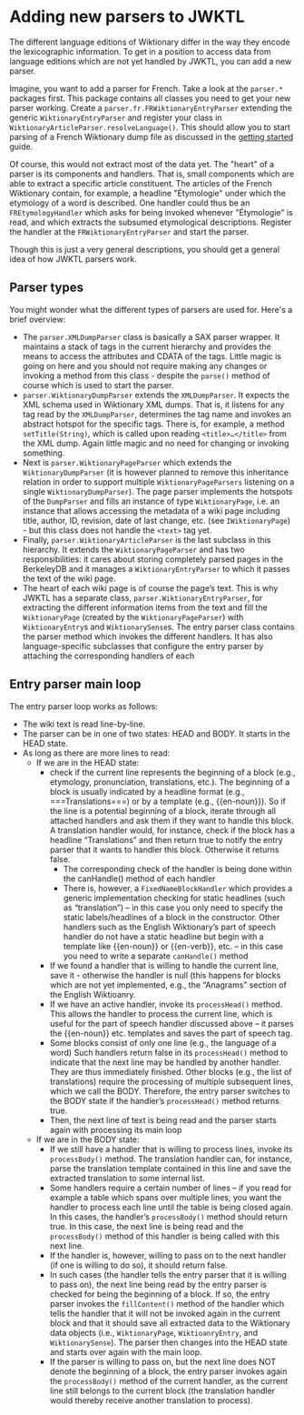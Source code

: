 # Adding new parsers to JWKTL #

The different language editions of Wiktionary differ in the way they encode the lexicographic information. To get in a position to access data from language editions which are not yet handled by JWKTL, you can add a new parser.

Imagine, you want to add a parser for French. Take a look at the `parser.*` packages first. This package contains all classes you need to get your new parser working. Create a `parser.fr.FRWiktionaryEntryParser` extending the generic `WiktionaryEntryParser` and register your class in `WiktionaryArticleParser.resolveLanguage()`. This should allow you to start parsing of a French Wiktionary dump file as discussed in the [getting started](GettingStarted.md) guide.

Of course, this would not extract most of the data yet. The "heart" of a parser is its components and handlers. That is, small components which are able to extract a specific article constituent. The articles of the French Wiktionary contain, for example, a headline "Étymologie" under which the etymology of a word is described. One handler could thus be an `FREtymologyHandler` which asks for being invoked whenever "Étymologie" is read, and which extracts the subsumed etymological descriptions. Register the handler at the `FRWiktionaryEntryParser` and start the parser.

Though this is just a very general descriptions, you should get a general idea of how JWKTL parsers work.


## Parser types ##

You might wonder what the different types of parsers are used for. Here's a brief overview:

  * The `parser.XMLDumpParser` class is basically a SAX parser wrapper. It maintains a stack of tags in the current hierarchy and provides the means to access the attributes and CDATA of the tags. Little magic is going on here and you should not require making any changes or invoking a method from this class - despite the `parse()` method of course which is used to start the parser.
  * `parser.WiktionaryDumpParser` extends the `XMLDumpParser`. It expects the XML schema used in Wiktionary XML dumps. That is, it listens for any tag read by the `XMLDumpParser`, determines the tag name and invokes an abstract hotspot for the specific tags. There is, for example, a method `setTitle(String)`, which is called upon reading `<title>…</title>` from the XML dump. Again little magic and no need for changing or invoking something.
  * Next is `parser.WiktionaryPageParser` which extends the `WiktionaryDumpParser` (it is however planned to remove this inheritance relation in order to support multiple `WiktionaryPageParsers` listening on a single `WiktionaryDumpParser`). The page parser implements the hotspots of the `DumpParser` and fills an instance of type `WiktionaryPage`, i.e. an instance that allows accessing the metadata of a wiki page including title, author, ID, revision, date of last change, etc. (see `IWiktionaryPage`) - but this class does not handle the `<text>` tag yet.
  * Finally, `parser.WiktionaryArticleParser` is the last subclass in this hierarchy. It extends the `WiktionaryPageParser` and has two responsibilities: it cares about storing completely parsed pages in the BerkeleyDB and it manages a `WiktionaryEntryParser` to which it passes the text of the wiki page.
  * The heart of each wiki page is of course the page’s text. This is why JWKTL has a separate class, `parser.WiktionaryEntryParser`, for extracting the different information items from the text and fill the `WiktionaryPage` (created by the `WiktionaryPageParser`) with `WiktionaryEntry`s and `WiktionarySense`s. The entry parser class contains the parser method which invokes the different handlers. It has also language-specific subclasses that configure the entry parser by attaching the corresponding handlers of each


## Entry parser main loop ##

The entry parser loop works as follows:

  * The wiki text is read line-by-line.
  * The parser can be in one of two states: HEAD and BODY. It starts in the HEAD state.
  * As long as there are more lines to read:
    * If we are in the HEAD state:
      * check if the current line represents the beginning of a block (e.g., etymology, pronunciation, translations, etc.). The beginning of a block is usually indicated by a headline format (e.g., ===Translations===) or by a template (e.g., {{en-noun}}). So if the line is a potential beginning of a block, iterate through all attached handlers and ask them if they want to handle this block. A translation handler would, for instance, check if the block has a headline “Translations” and then return true to notify the entry parser that it wants to handler this block. Otherwise it returns false.
        * The corresponding check of the handler is being done within the canHandle() method of each handler
        * There is, however, a `FixedNameBlockHandler` which provides a generic implementation checking for static headlines (such as “translation”) – in this case you only need to specify the static labels/headlines of a block in the constructor. Other handlers such as the English Wiktionary’s part of speech handler do not have a static headline but begin with a template like {{en-noun}} or {{en-verb}}, etc. – in this case you need to write a separate `canHandle()` method
      * If we found a handler that is willing to handle the current line, save it - otherwise the handler is null (this happens for blocks which are not yet implemented, e.g., the “Anagrams” section of the English Wiktioanry.
      * If we have an active handler, invoke its `processHead()` method. This allows the handler to process the current line, which is useful for the part of speech handler discussed above – it parses the {{en-noun}} etc. templates and saves the part of speech tag.
      * Some blocks consist of only one line (e.g., the language of a word) Such handlers return false in its `processHead()` method to indicate that the next line may be handled by another handler. They are thus immediately finished. Other blocks (e.g., the list of translations) require the processing of multiple subsequent lines, which we call the BODY. Therefore, the entry parser switches to the BODY state if the handler’s `processHead()` method returns true.
      * Then, the next line of text is being read and the parser starts again with processing its main loop
    * If we are in the BODY state:
      * If we still have a handler that is willing to process lines, invoke its `processBody()` method. The translation handler can, for instance, parse the translation template contained in this line and save the extracted translation to some internal list.
      * Some handlers require a certain number of lines – if you read for example a table which spans over multiple lines, you want the handler to process each line until the table is being closed again. In this cases, the handler’s `processBody()` method should return true. In this case, the next line is being read and the `processBody()` method of this handler is being called with this next line.
      * If the handler is, however, willing to pass on to the next handler (if one is willing to do so), it should return false.
      * In such cases (the handler tells the entry parser that it is willing to pass on), the next line being read by the entry parser is checked for being the beginning of a block. If so, the entry parser invokes the `fillContent()` method of the handler which tells the handler that it will not be invoked again in the current block and that it should save all extracted data to the Wiktionary data objects (i.e., `WiktionaryPage`, `WiktioanryEntry`, and `WiktionarySense`). The parser then changes into the HEAD state and starts over again with the main loop.
      * If the parser is willing to pass on, but the next line does NOT denote the beginning of a block, the entry parser invokes again the `processBody()` method of the current handler, as the current line still belongs to the current block (the translation handler would thereby receive another translation to process).